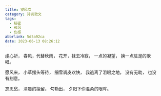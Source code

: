 ```yaml
---
title: 望风吹
category: 诗词散文
tags:
  - 秘密
  - 夜风
  - 伤感
abbrlink: 5d5a92ca
date: 2023-06-13 08:26:12
---
```


虔心祈，
春风，代替秋雨，
花开，抹去冷寂，
一点的凝望，
换一点驻足的歌唱。

愿风来，
小草摆头等待，
细雪调皮欢快，
我逃离了泪眼之地，
没有无助，
也没有刻意。

忘思愁，
清晨的挽留，
勾勒出，
夕阳下你温柔的眼眸。
